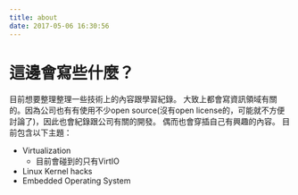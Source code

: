 ```yaml
---
title: about
date: 2017-05-06 16:30:56
---
```

# 這邊會寫些什麼？
目前想要整理整理一些技術上的內容跟學習紀錄。
大致上都會寫資訊領域有關的。因為公司也有有使用不少open source(沒有open license的，可能就不方便討論了)，因此也會紀錄跟公司有關的開發。
偶而也會穿插自己有興趣的內容。
目前包含以下主題：
* Virtualization
	* 目前會碰到的只有VirtIO
* Linux Kernel hacks
* Embedded Operating System

